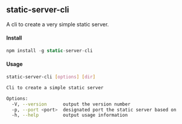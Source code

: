 ## static-server-cli

A cli to create a very simple static server.



#### Install

```javascript
npm install -g static-server-cli
```



#### Usage

```bash
static-server-cli [options] [dir]

Cli to create a simple static server

Options:
  -V, --version      output the version number
  -p, --port <port>  designated port the static server based on
  -h, --help         output usage information
```

